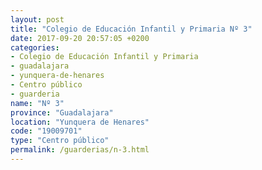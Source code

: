 ```yaml
---
layout: post
title: "Colegio de Educación Infantil y Primaria Nº 3"
date: 2017-09-20 20:57:05 +0200
categories:
- Colegio de Educación Infantil y Primaria
- guadalajara
- yunquera-de-henares
- Centro público
- guarderia
name: "Nº 3"
province: "Guadalajara"
location: "Yunquera de Henares"
code: "19009701"
type: "Centro público"
permalink: /guarderias/n-3.html
---
```

